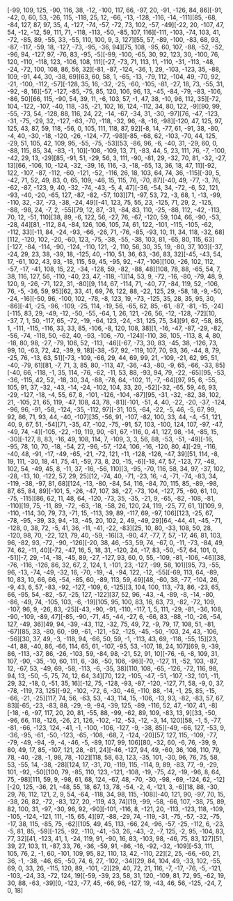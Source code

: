 [-99, 109, 125, -90, 116, 38, -12, -100, 117, 66, -97, 20, -91, -126, 84, 86][-91, -42, 0, 60, 53, -26, 115, -118, 25, 12, -66, -13, -128, -116, -14, -111][85, -68, -84, 127, 87, 97, 35, 4, -127, -74, -57, -72, 73, 102, -57, -49][-22, 20, -107, 47, 54, -12, -12, 59, 111, 71, -118, -113, -50, -85, 107, 116][-111, -103, -74, 103, 41, -72, -85, 89, -55, 33, -55, 110, 100, 9, 3, 127][55, 57, -89, -100, -83, 68, 93, -87, -117, -59, 18, -127, -73, -95, -36, 94][75, 108, -95, 60, 107, -88, -52, -52, -96, 94, -127, 97, -76, 83, -95, -5][-99, -100, -65, 30, 92, 123, 30, -100, 76, 120, -110, -118, 123, -106, 108, 111][-27, -73, 71, 113, 11, -110, -31, -113, -48, -24, -72, 100, 108, 86, 56, 32][-81, -87, -124, -36, 1, 29, -103, -123, 35, -88, 109, -91, 44, 30, -38, 69][63, 60, 58, 1, -65, -13, -79, 112, -104, 49, -70, 92, -21, -100, -112, -57][-128, 35, 16, -32, -25, -60, -105, -81, -27, 18, 73, -55, 31, -92, -8, 16][-57, -127, -85, -75, 85, 120, 106, 96, 13, -45, -84, -79, -83, -106, -86, 50][66, 115, -90, 54, 39, 11, -6, 103, 57, -1, 47, 38, -10, 96, 112, 35][-72, 104, -122, -107, -40, 118, -35, -21, 102, 16, 124, -112, 34, 80, 122, -9][90, 99, -55, -73, 54, -128, 88, 116, 24, 22, -14, -67, -34, 31, -30, -97][76, -47, -123, -31, -75, -29, 32, -127, -63, -70, -118, -32, 96, -8, -16, -98][-120, 47, 125, 97, 125, 43, 87, 59, 118, -56, 0, 105, 111, 118, 87, 92][-8, 14, -77, 61, -91, 38, -80, -4, 40, -30, -18, -120, -26, -124, -77, -98][-85, -68, 62, -103, -70, 44, 125, -29, 51, 105, 42, 109, 95, -55, -75, -53][53, -86, 96, -6, -40, 31, -29, 60, 0, -88, 115, 85, 34, -83, -1, 10][-108, -109, 13, 71, -83, 44, 5, 23, 111, 76, -7, -100, -42, 29, 13, -29][85, -91, 51, -29, 56, 3, 111, -90, -81, 29, -32, 70, 81, -32, -27, 13][66, -106, 10, -124, -32, -39, 16, 116, -3, -18, -65, 13, 36, 18, 47, 11][-92, 122, -107, -87, -112, -60, -121, -52, -116, 26, 18, 103, 64, 74, 36, -115][-39, 5, -42, 71, 52, 49, 83, 0, 65, 109, -46, 15, 115, 76, -70, 87][-40, 49, -77, -3, 76, -62, -87, -123, 9, 40, -32, -74, -43, -5, 4, 47][-36, -54, 34, -72, -6, 52, 121, -93, -40, -20, -65, 127, -87, -82, -57, 103][71, -97, 53, 72, -3, 68, 1, -13, -99, -110, 32, -37, -73, -38, -24, 49][-41, 123, 75, 55, 23, -125, 71, 29, 2, -125, -88, -98, 24, -7, 2, -55][79, 12, 87, -31, -84, 83, 110, -25, -88, 112, -42, -113, 70, 12, -51, 110][38, 89, -6, 122, 56, -27, 76, -67, -120, 59, 104, 66, -90, -53, -28, 44][81, -112, 84, -84, 126, 106, 105, 74, 61, 122, -101, -115, -105, -62, -112, 33][-11, 84, -24, -93, -66, -26, 71, -76, -85, -93, 10, 11, 34, 118, -32, 68][112, -120, 102, -20, -60, 123, -75, -38, -55, -38, 103, 81, -65, 80, 115, 63][-127, -84, -114, -90, -124, -110, 121, -2, 110, 56, 30, 35, 19, -80, 37, 103][-37, -24, 29, 23, 38, -39, 18, -125, 40, -110, 51, 36, 63, -36, 83, 32][-45, -43, 54, 17, -61, 102, 43, 93, -18, 115, 59, 45, -95, 92, -47, -106][100, -26, 102, 112, -57, -17, -41, 108, 15, 22, -34, -128, 59, -82, -88, 48][108, 78, 88, -65, 54, 7, 38, 116, 127, 56, -110, -40, 23, 47, -118, -1][14, 53, 9, -72, -16, -80, -79, 48, 9, 120, 9, -26, -71, 122, 31, -80][9, 114, 67, -114, 71, -40, 77, -84, 119, 52, -106, 76, -5, -36, 59, 95][62, 33, 41, 69, 76, 122, 88, -22, 125, 29, -58, 18, -9, -50, -24, -16][-50, 96, -100, 102, -78, -8, 123, 19, -73, -125, 35, 28, 35, 95, 30, -86][-41, -25, -96, -109, -25, 114, -19, 56, -65, 62, 85, -61, -87, -81, -15, -24][-115, 83, 29, -49, -12, -50, -55, -64, 1, 26, 121, -26, 56, -12, -128, -72][10, -37, 7, 1, 50, -117, 65, -72, -19, -64, 123, -24, -31, 125, 75, 34][91, 67, -58, 85, 1, -111, -115, -116, 33, 33, 85, -106, -8, 120, 108, 38][1, -16, -47, -87, -29, -82, -56, -74, -118, 50, -62, 40, -93, -106, -70, -124][-110, 36, 105, -113, 8, 4, 80, -18, 80, 98, -27, -79, 106, 52, -113, -46][-67, -73, 30, 83, -45, 38, -126, 73, 99, 10, -63, 72, 42, -39, 9, 18][-38, -57, 92, -119, 107, 70, 93, 36, -44, 8, 79, -25, 76, -13, 63, 51][-73, -109, -66, 29, 44, 69, 99, 21, -109, -21, 62, 95, 51, -40, -79, 61][81, -7, 71, 3, 85, 80, -113, 47, -36, -43, -80, -9, 65, -66, -33, 85][-40, 66, -118, -1, 35, 114, -76, -62, -11, 53, 88, -93, 94, 79, -22, -65][95, -53, -36, -115, 42, 52, -18, 30, 34, -88, -78, 64, -102, 11, -7, -64][97, 95, 6, -55, 105, 91, 37, -32, -43, -14, -24, -102, 104, 33, 20, -52][-32, -65, 59, 46, 93, -29, -127, -18, -4, 55, 67, 8, -101, -126, -104, -87][95, -31, -32, -82, 38, 102, 21, -105, 21, 65, 119, -47, 108, 43, 78, -81][-101, -51, 4, 40, -22, -20, -37, -124, -96, 96, -91, -58, -124, -35, -112, 97][-31, 105, -64, -22, -5, 46, -5, 67, 99, 92, 86, 71, 93, 44, -40, -107][35, -56, 91, -107, -82, 100, 33, 44, -4, -51, 121, 40, 9, 67, 51, -54][71, -35, 47, -102, -75, -91, 57, 103, -100, 124, 107, -97, -47, -49, 74, -4][-105, -22, -19, 119, 90, -61, 67, -116, 0, 41, 127, 98, -14, -85, 15, -30][-127, 8, 83, -16, 49, 108, 114, 7, -109, 3, 3, 56, 88, -53, -51, -49][-16, -95, 78, 10, 70, -18, -54, 27, -96, -57, -124, 106, -16, -120, 80, 4][-29, -116, -40, 48, -91, -17, -49, -65, -21, -72, 121, -11, -128, -126, -47, 39][51, 114, -8, 19, 111, -30, 18, 41, 75, 41, -59, 73, 8, 20, -15, -6][-18, 47, 57, -123, 77, -48, 102, 54, -49, 45, 8, -11, 37, -16, -56, 110][3, -95, -70, 116, 58, 34, 97, -37, 102, -28, -13, 10, -122, 57, 29, 25][12, -74, 40, -71, -23, 16, -4, -71, -74, -83, 34, -119, -38, -97, 81, 68][124, -13, -80, -84, 54, 116, -84, 70, 115, 85, -89, -98, 87, 65, 84, 89][-101, 5, -26, -47, 107, 38, -27, -73, 104, -127, 75, -60, 61, 10, -75, -115][86, 62, 11, 48, 64, -120, -73, 35, -35, -21, 9, -65, -82, -108, -81, -110][19, 75, -11, 89, -72, -63, -18, -58, 26, 120, 24, 119, -25, 77, 61, 1][109, 9, -110, -114, 30, 79, 73, -71, 15, -113, 39, 89, -117, 69, -97, 106][123, -25, 67, -78, -95, -39, 33, 94, -13, -45, 20, 102, 2, 49, -49, 29][64, -44, 41, -45, -71, -128, 0, 38, 72, -5, 41, 36, -11, -41, -22, -83][25, 10, 80, -33, 108, 50, 28, -120, 98, 70, -22, 121, 79, 40, -59, -16][3, -90, 47, -77, 7, 57, -17, 46, 81, 103, 96, -82, 93, -72, -90, -126][-20, 38, 46, -53, 59, 74, -67, 0, -11, -73, -84, 49, 74, 62, -11, 40][-72, -47, 16, 5, 18, 31, -120, 24, -17, 83, -50, -57, 64, 101, 0, -51][-7, 29, -14, -18, -45, 89, -27, -127, 93, 60, 0, 55, -109, -81, -106, -46][38, -76, -116, -126, 86, 32, 67, 2, 124, 1, -101, 23, -127, -99, 58, 101][95, 73, -55, 96, -13, -74, -49, -32, 16, -70, -19, -4, -94, 122, -12, -55][-69, 113, 64, -89, 10, 83, 10, 66, 66, -54, -85, 60, -89, 113, 59, 49][48, -60, 38, -77, -104, 26, -9, 43, 6, 57, -83, -92, -127, -109, 6, -125][3, 104, 100, 113, -73, 86, -23, 65, 66, -95, 54, -82, -57, -25, 127, -122][37, 52, 96, -43, -4, -89, -8, -14, -80, -86, -49, 74, -105, 103, -6, -19][105, 95, 100, 83, 16, 63, 73, -82, -72, 109, -107, 96, 9, -26, 83, -25][-43, -90, -91, -110, -117, 1, 5, 111, -29, -81, -36, 108, -90, -109, -89, 47][-85, -90, -71, 45, -44, -27, 6, -66, 83, -88, -10, -26, -54, 127, -49, 36][49, 94, -39, -43, 112, -32, 75, 49, 72, -9, 79, 17, 108, 51, -81, -67][85, 33, -80, 60, -99, -61, -121, -52, -125, -45, -50, -103, 24, 43, -106, -56][30, 37, 49, -3, -118, 94, -66, 50, 59, -1, -113, 43, 69, -118, -55, 15][23, -41, 88, -40, 86, -66, 114, 65, 61, -107, -95, 53, -107, 18, 24, 107][69, 9, -39, 86, -113, -37, 86, -26, -103, 59, -84, 98, -21, 52, 91, 10][-76, -6, -8, 109, 31, 107, -90, -35, -10, 60, 111, 6, -36, -50, 106, -96][-70, -127, 11, -52, 103, -87, 12, -67, 53, -49, 69, -58, -113, -6, -35, 38][110, 108, -65, -126, -72, 116, 98, 94, 13, -50, -5, 75, 74, 12, 64, 34][70, 122, -105, -47, -51, -107, -32, 101, -11, 29, 32, -18, 0, -51, 35, 16][-12, 75, -128, -93, -87, -120, -127, 71, 58, -9, 0, 37, -78, -119, 73, 125][-92, -102, -72, 6, -30, -46, -110, 88, -14, -1, 25, 85, -15, -66, -21, -25][117, 74, 56, -63, 53, -43, 114, 15, -106, -13, 93, -82, -83, 57, 67, 83][-65, -23, -83, 88, -29, -9, -94, -39, 125, -89, -116, 52, 47, -107, 41, -8][-18, -6, -97, 117, 20, 20, 81, -55, 88, -99, -62, 89, 109, -83, 13, 9][33, -50, -96, 66, 118, -126, -26, 21, 126, -102, -12, -53, -12, -3, 14, 120][58, -1, 5, -77, -81, -66, -123, 124, -41, -1, -100, -106, -127, -9, -38, 85][-49, -66, 127, -53, 9, -36, -95, -61, -50, -123, -65, -108, -68, 7, -124, -20][57, 127, 115, -109, -77, -79, -49, -94, -9, -4, -46, -5, -89, 107, 99, 106][80, -32, 60, -6, 76, -39, 9, 80, 49, 17, 85, -107, 121, 28, -81, 24][-46, -127, 94, 49, -60, 36, 108, 110, 79, 78, -40, -28, -1, 98, 78, -102][118, 58, 63, 123, -35, 101, -30, 96, 76, 75, 58, 53, -55, 14, -38, -28][124, 17, -31, 70, -119, 115, -114, 9, 89, -83, 77, -9, -29, 101, -92, -50][100, 79, -85, 110, 123, -121, -108, -19, -75, 42, -19, -96, 8, 64, 75, -98][111, 59, 9, -98, 61, 68, 124, -67, 48, -70, -30, -98, -69, -124, 62, -12][-20, 125, -36, 21, -48, 55, 18, 67, 13, 78, -54, -2, 4, -121, 3, -6][18, 88, -30, 29, 76, 112, 121, 2, 9, 54, -64, -118, 34, 98, 115, -108][-40, 121, 90, -97, 70, 15, -38, 26, 82, -72, -83, 127, 20, -119, 43, 74][19, -99, -58, -66, 107, -38, 75, 89, 82, 100, 31, -97, -30, 96, 92, -90][-101, -116, 8, -121, 20, -113, -123, 118, -109, -105, -124, -121, 111, -15, 65, 4][97, -88, -29, 74, -119, -31, -75, -57, -32, -75, -17, 38, 115, -85, 75, -62][105, 49, 45, 113, -66, 24, -96, -57, -25, -112, 6, -23, -5, 81, 85, -59][-125, -92, -110, -41, -53, 26, -43, -2, -7, 125, -2, 95, -104, 83, 77, 32][41, -123, 41, 1, -24, 119, 91, -90, 16, 83, -103, 98, -46, 75, 83, 127][51, 39, 27, 103, 11, -87, 33, 76, -36, -59, 91, -86, -16, -92, -32, -109][-53, 111, 105, 76, 2, -1, 60, -101, 109, 95, 82, 110, 13, 42, -110, 22][2, 25, -66, -60, 21, 36, -1, -38, -46, 65, -50, 74, 6, 27, -102, -34][29, 84, 104, 49, -33, 102, -55, 69, 0, 33, 26, -115, 120, 89, -101, -2][29, 40, 72, 21, 116, -7, -17, -76, -5, -121, -103, -24, 33, -72, 124, 19][-59, -39, 23, 58, 31, 120, -109, 81, 72, 95, -62, 19, 30, 88, -63, -39][0, -123, -77, 45, -66, 96, -127, 19, -43, 46, 56, -125, -24, 7, 0, 18]